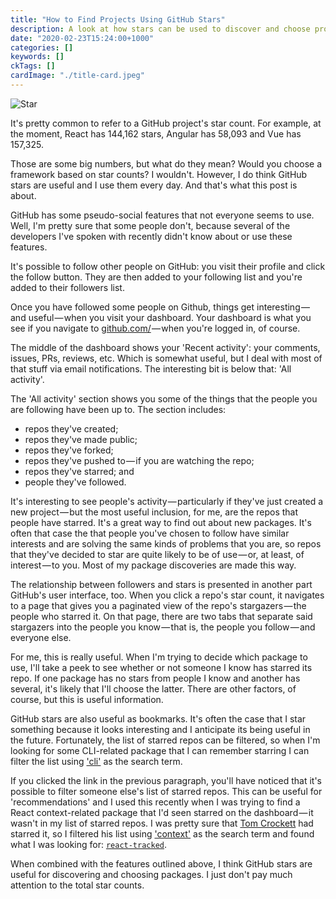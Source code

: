 ```yaml
---
title: "How to Find Projects Using GitHub Stars"
description: A look at how stars can be used to discover and choose projects
date: "2020-02-23T15:24:00+1000"
categories: []
keywords: []
ckTags: []
cardImage: "./title-card.jpeg"
---
```


![Star](title.jpeg "Photo by Daniel Olah on Unsplash")

It's pretty common to refer to a GitHub project's star count. For example, at the moment, React has 144,162 stars, Angular has 58,093 and Vue has 157,325.

Those are some big numbers, but what do they mean? Would you choose a framework based on star counts? I wouldn't. However, I do think GitHub stars are useful and I use them every day. And that's what this post is about.

GitHub has some pseudo-social features that not everyone seems to use. Well, I'm pretty sure that some people don't, because several of the developers I've spoken with recently didn't know about or use these features.

It's possible to follow other people on GitHub: you visit their profile and click the follow button. They are then added to your following list and you're added to their followers list.

Once you have followed some people on Github, things get interesting — and useful — when you visit your dashboard. Your dashboard is what you see if you navigate to [github.com/](https://github.com/) — when you're logged in, of course.

The middle of the dashboard shows your 'Recent activity': your comments, issues, PRs, reviews, etc. Which is somewhat useful, but I deal with most of that stuff via email notifications. The interesting bit is below that: 'All activity'.

The 'All activity' section shows you some of the things that the people you are following have been up to. The section includes:

- repos they've created;
- repos they've made public;
- repos they've forked;
- repos they've pushed to — if you are watching the repo;
- repos they've starred; and
- people they've followed.

It's interesting to see people's activity — particularly if they've just created a new project — but the most useful inclusion, for me, are the repos that people have starred. It's a great way to find out about new packages. It's often that case the that people you've chosen to follow have similar interests and are solving the same kinds of problems that you are, so repos that they've decided to star are quite likely to be of use — or, at least, of interest — to you. Most of my package discoveries are made this way.

The relationship between followers and stars is presented in another part GitHub's user interface, too. When you click a repo's star count, it navigates to a page that gives you a paginated view of the repo's stargazers — the people who starred it. On that page, there are two tabs that separate said stargazers into the people you know — that is, the people you follow — and everyone else.

For me, this is really useful. When I'm trying to decide which package to use, I'll take a peek to see whether or not someone I know has starred its repo. If one package has no stars from people I know and another has several, it's likely that I'll choose the latter. There are other factors, of course, but this is useful information.

GitHub stars are also useful as bookmarks. It's often the case that I star something because it looks interesting and I anticipate its being useful in the future. Fortunately, the list of starred repos can be filtered, so when I'm looking for some CLI-related package that I can remember starring I can filter the list using ['cli'](https://github.com/cartant?tab=stars&utf8=%E2%9C%93&q=&q=cli) as the search term.

If you clicked the link in the previous paragraph, you'll have noticed that it's possible to filter someone else's list of starred repos. This can be useful for 'recommendations' and I used this recently when I was trying to find a React context-related package that I'd seen starred on the dashboard — it wasn't in my list of starred repos. I was pretty sure that [Tom Crockett](https://github.com/pelotom) had starred it, so I filtered his list using ['context'](https://github.com/pelotom?tab=stars&utf8=%E2%9C%93&q=&q=context) as the search term and found what I was looking for: [`react-tracked`](https://github.com/dai-shi/react-tracked).

When combined with the features outlined above, I think GitHub stars are useful for discovering and choosing packages. I just don't pay much attention to the total star counts.
